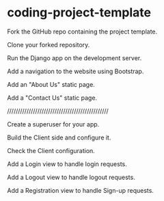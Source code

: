 # coding-project-template

Fork the GitHub repo containing the project template.

Clone your forked repository.

Run the Django app on the development server.

Add a navigation to the website using Bootstrap.

Add an "About Us" static page.

Add a "Contact Us" static page.

///////////////////////////////////////////////

Create a superuser for your app.

Build the Client side and configure it.

Check the Client configuration.

Add a Login view to handle login requests.

Add a Logout view to handle logout requests.

Add a Registration view to handle Sign-up requests.
